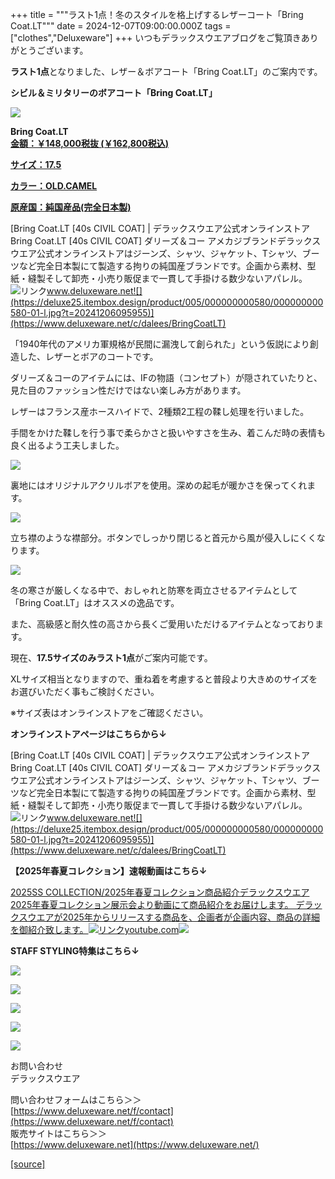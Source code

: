 +++
title = """ラスト1点！冬のスタイルを格上げするレザーコート「Bring Coat.LT"""
date = 2024-12-07T09:00:00.000Z
tags = ["clothes","Deluxeware"]
+++
いつもデラックスウエアブログをご覧頂きありがとうございます。

**ラスト1点**となりました、レザー＆ボアコート「Bring Coat.LT」のご案内です。

**シビル＆ミリタリーのボアコート「Bring Coat.LT」**

[![](https://stat.ameba.jp/user_images/20241207/17/deluxeware/24/9a/j/o0800080015518816700.jpg)](https://stat.ameba.jp/user_images/20241207/17/deluxeware/24/9a/j/o0800080015518816700.jpg)

**Bring Coat.LT**  
**[金額：￥148,000税抜 (￥162,800税込)](https://www.deluxeware.net/c/dalees/BringCoatLT)**

**[サイズ：17.5](https://www.deluxeware.net/c/dalees/BringCoatLT)**

**[カラー：OLD.CAMEL](https://www.deluxeware.net/c/dalees/BringCoatLT)**

**[原産国：純国産品(完全日本製)](https://www.deluxeware.net/c/dalees/BringCoatLT)**

[Bring Coat.LT \[40s CIVIL COAT\] | デラックスウエア公式オンラインストアBring Coat.LT \[40s CIVIL COAT\] ダリーズ＆コー アメカジブランドデラックスウエア公式オンラインストアはジーンズ、シャツ、ジャケット、Tシャツ、ブーツなど完全日本製にて製造する拘りの純国産ブランドです。企画から素材、型紙・縫製そして卸売・小売り販促まで一貫して手掛ける数少ないアパレル。![リンク](https://c.stat100.ameba.jp/ameblo/symbols/v3.20.0/svg/gray/editor_link.svg)www.deluxeware.net![](https://deluxe25.itembox.design/product/005/000000000580/000000000580-01-l.jpg?t=20241206095955)](https://www.deluxeware.net/c/dalees/BringCoatLT)

「1940年代のアメリカ軍規格が民間に漏洩して創られた」という仮説により創造した、レザーとボアのコートです。

ダリーズ＆コーのアイテムには、IFの物語（コンセプト）が隠されていたりと、見た目のファッション性だけではない楽しみ方があります。

レザーはフランス産ホースハイドで、2種類2工程の鞣し処理を行いました。

手間をかけた鞣しを行う事で柔らかさと扱いやすさを生み、着こんだ時の表情も良く出るよう工夫しました。

[![](https://stat.ameba.jp/user_images/20241207/17/deluxeware/7f/4b/j/o0800080015518814404.jpg)](https://stat.ameba.jp/user_images/20241207/17/deluxeware/7f/4b/j/o0800080015518814404.jpg)

裏地にはオリジナルアクリルボアを使用。深めの起毛が暖かさを保ってくれます。

[![](https://stat.ameba.jp/user_images/20241207/17/deluxeware/04/31/j/o0800080015518814406.jpg)](https://stat.ameba.jp/user_images/20241207/17/deluxeware/04/31/j/o0800080015518814406.jpg)

立ち襟のような襟部分。ボタンでしっかり閉じると首元から風が侵入しにくくなります。

[![](https://stat.ameba.jp/user_images/20241207/17/deluxeware/05/3c/j/o0800080015518814266.jpg)](https://stat.ameba.jp/user_images/20241207/17/deluxeware/05/3c/j/o0800080015518814266.jpg)

冬の寒さが厳しくなる中で、おしゃれと防寒を両立させるアイテムとして「Bring Coat.LT」はオススメの逸品です。

また、高級感と耐久性の高さから長くご愛用いただけるアイテムとなっております。

現在、**17.5サイズのみラスト1点**がご案内可能です。

XLサイズ相当となりますので、重ね着を考慮すると普段より大きめのサイズをお選びいただく事もご検討ください。

※サイズ表はオンラインストアをご確認ください。

**オンラインストアページはこちらから↓**

[Bring Coat.LT \[40s CIVIL COAT\] | デラックスウエア公式オンラインストアBring Coat.LT \[40s CIVIL COAT\] ダリーズ＆コー アメカジブランドデラックスウエア公式オンラインストアはジーンズ、シャツ、ジャケット、Tシャツ、ブーツなど完全日本製にて製造する拘りの純国産ブランドです。企画から素材、型紙・縫製そして卸売・小売り販促まで一貫して手掛ける数少ないアパレル。![リンク](https://c.stat100.ameba.jp/ameblo/symbols/v3.20.0/svg/gray/editor_link.svg)www.deluxeware.net![](https://deluxe25.itembox.design/product/005/000000000580/000000000580-01-l.jpg?t=20241206095955)](https://www.deluxeware.net/c/dalees/BringCoatLT)

**【2025年春夏コレクション】速報動画はこちら↓**

[2025SS COLLECTION/2025年春夏コレクション商品紹介デラックスウエア2025年春夏コレクション展示会より動画にて商品紹介をお届けします。 デラックスウエアが2025年からリリースする商品を、企画者が企画内容、商品の詳細を御紹介致します。![リンク](https://c.stat100.ameba.jp/ameblo/symbols/v3.20.0/svg/gray/editor_link.svg)youtube.com![](https://i.ytimg.com/vi/A71qJSd2lh4/hqdefault.jpg?sqp=-oaymwEXCOADEI4CSFryq4qpAwkIARUAAIhCGAE=&rs=AOn4CLAjvDtZHCLmch_wfz5qqtOMUoi28A&days_since_epoch=20064)](https://youtube.com/playlist?list=PLmcuUjZ67rhnclr762_W-zDg7FyyrNvqF&si=QB_7oLu9BLDClS_4)

**STAFF STYLING特集はこちら↓**

[![](https://stat.ameba.jp/user_images/20241205/11/deluxeware/42/a2/j/o1200050015517935293.jpg?caw=800)](https://www.deluxeware.net/f/styling)

[![](https://stat.ameba.jp/user_images/20241116/16/deluxeware/4a/05/j/o1200050015510661447.jpg?caw=800)](https://www.deluxeware.net/c/deluxeware/D-26)

[![](https://stat.ameba.jp/user_images/20240315/15/deluxeware/04/7f/j/o0800026015413271803.jpg?caw=800)](https://www.instagram.com/deluxeware/?hl=ja)

[![](https://stat.ameba.jp/user_images/20220415/12/deluxeware/3b/ce/j/o0800026015103175481.jpg?caw=800)](https://www.deluxeware.net/f/headstore)

[![](https://stat.ameba.jp/user_images/20220415/12/deluxeware/d7/c6/j/o0800026015103175487.jpg?caw=800)](https://www.deluxeware.net/)

お問い合わせ  
デラックスウエア

問い合わせフォームはこちら＞＞  
[https://www.deluxeware.net/f/contact](https://www.deluxeware.net/f/contact)  
販売サイトはこちら＞＞  
[https://www.deluxeware.net](https://www.deluxeware.net/)

[[source]](https://ameblo.jp/deluxeware/entry-12877796754.html)
